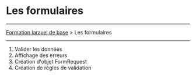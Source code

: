 # Les formulaires

---

[Formation laravel de base](../README.md) > Les formulaires

---

1. Valider les données
2. Affichage des erreurs
3. Création d'objet FormRequest
4. Création de règles de validation